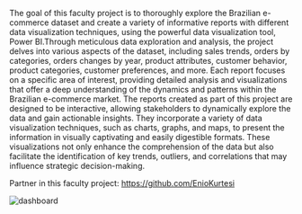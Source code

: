 The goal of this faculty project is to thoroughly explore the Brazilian e-commerce dataset and create a variety of informative reports with different data visualization techniques, using the powerful data visualization tool, Power BI.Through meticulous data exploration and analysis, the project delves into various aspects of the dataset, including sales trends, orders by categories, orders changes by year, product attributes, customer behavior, product categories, customer preferences, and more. Each report focuses on a specific area of interest, providing detailed analysis and visualizations that offer a deep understanding of the dynamics and patterns within the Brazilian e-commerce market.
The reports created as part of this project are designed to be interactive, allowing stakeholders to dynamically explore the data and gain actionable insights. They incorporate a variety of data visualization techniques, such as charts, graphs, and maps, to present the information in visually captivating and easily digestible formats. These visualizations not only enhance the comprehension of the data but also facilitate the identification of key trends, outliers, and correlations that may influence strategic decision-making.

Partner in this faculty project: https://github.com/EnioKurtesi

![dashboard](https://github.com/IlicSasa2001/PowerBI-OlistEcommerce-Analysis/assets/73577732/6fdfc791-6cc7-4bbe-9101-66124213dd37)
